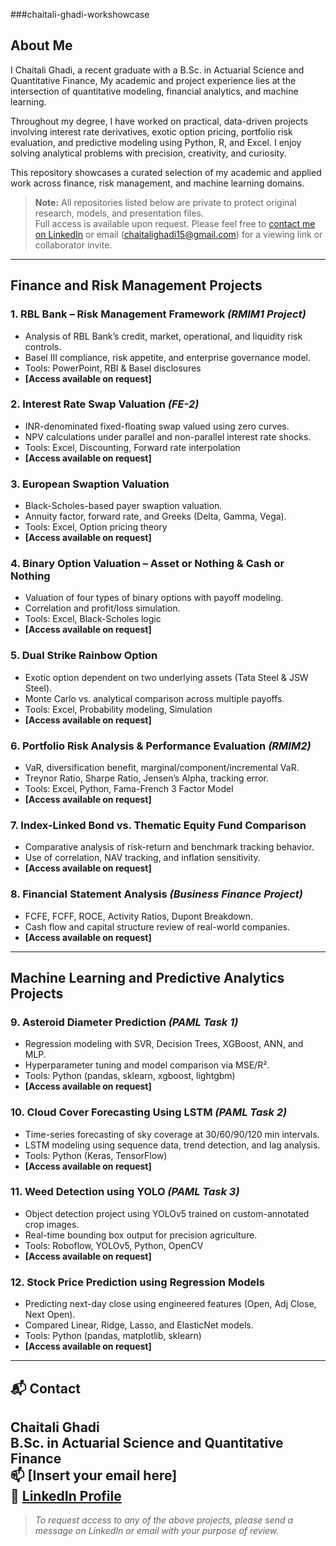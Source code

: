 ###chaitali-ghadi-workshowcase


## About Me

I Chaitali Ghadi, a recent graduate with a B.Sc. in Actuarial Science and Quantitative Finance,
My academic and project experience lies at the intersection of quantitative modeling, financial analytics, and machine learning.

Throughout my degree, I have worked on practical, data-driven projects involving interest rate derivatives, exotic option pricing, portfolio risk evaluation, and predictive modeling using Python, R, and Excel. I enjoy solving analytical problems with precision, creativity, and curiosity.

This repository showcases a curated selection of my academic and applied work across finance, risk management, and machine learning domains.

> **Note:** All repositories listed below are private to protect original research, models, and presentation files.  
> Full access is available upon request. Please feel free to [contact me on LinkedIn](https://www.linkedin.com/in/chaitali-ghadi-apr15) or email (chaitalighadi15@gmail.com) for a viewing link or collaborator invite.

---

## Finance and Risk Management Projects

### 1. RBL Bank – Risk Management Framework *(RMIM1 Project)*
- Analysis of RBL Bank’s credit, market, operational, and liquidity risk controls.
- Basel III compliance, risk appetite, and enterprise governance model.
- Tools: PowerPoint, RBI & Basel disclosures
- **[Access available on request]**

### 2. Interest Rate Swap Valuation *(FE-2)*
- INR-denominated fixed-floating swap valued using zero curves.
- NPV calculations under parallel and non-parallel interest rate shocks.
- Tools: Excel, Discounting, Forward rate interpolation
- **[Access available on request]**

### 3. European Swaption Valuation
- Black-Scholes-based payer swaption valuation.
- Annuity factor, forward rate, and Greeks (Delta, Gamma, Vega).
- Tools: Excel, Option pricing theory
- **[Access available on request]**

### 4. Binary Option Valuation – Asset or Nothing & Cash or Nothing
- Valuation of four types of binary options with payoff modeling.
- Correlation and profit/loss simulation.
- Tools: Excel, Black-Scholes logic
- **[Access available on request]**

### 5. Dual Strike Rainbow Option
- Exotic option dependent on two underlying assets (Tata Steel & JSW Steel).
- Monte Carlo vs. analytical comparison across multiple payoffs.
- Tools: Excel, Probability modeling, Simulation
- **[Access available on request]**

### 6. Portfolio Risk Analysis & Performance Evaluation *(RMIM2)*
- VaR, diversification benefit, marginal/component/incremental VaR.
- Treynor Ratio, Sharpe Ratio, Jensen’s Alpha, tracking error.
- Tools: Excel, Python, Fama-French 3 Factor Model
- **[Access available on request]**

### 7. Index-Linked Bond vs. Thematic Equity Fund Comparison
- Comparative analysis of risk-return and benchmark tracking behavior.
- Use of correlation, NAV tracking, and inflation sensitivity.
- **[Access available on request]**

### 8. Financial Statement Analysis *(Business Finance Project)*
- FCFE, FCFF, ROCE, Activity Ratios, Dupont Breakdown.
- Cash flow and capital structure review of real-world companies.
- **[Access available on request]**

---

##  Machine Learning and Predictive Analytics Projects

### 9. Asteroid Diameter Prediction *(PAML Task 1)*
- Regression modeling with SVR, Decision Trees, XGBoost, ANN, and MLP.
- Hyperparameter tuning and model comparison via MSE/R².
- Tools: Python (pandas, sklearn, xgboost, lightgbm)
- **[Access available on request]**

### 10. Cloud Cover Forecasting Using LSTM *(PAML Task 2)*
- Time-series forecasting of sky coverage at 30/60/90/120 min intervals.
- LSTM modeling using sequence data, trend detection, and lag analysis.
- Tools: Python (Keras, TensorFlow)
- **[Access available on request]**

### 11. Weed Detection using YOLO *(PAML Task 3)*
- Object detection project using YOLOv5 trained on custom-annotated crop images.
- Real-time bounding box output for precision agriculture.
- Tools: Roboflow, YOLOv5, Python, OpenCV
- **[Access available on request]**

### 12. Stock Price Prediction using Regression Models
- Predicting next-day close using engineered features (Open, Adj Close, Next Open).
- Compared Linear, Ridge, Lasso, and ElasticNet models.
- Tools: Python (pandas, matplotlib, sklearn)
- **[Access available on request]**

---

## 📬 Contact

**Chaitali Ghadi**  
B.Sc. in Actuarial Science and Quantitative Finance  
📫 [Insert your email here]  
🔗 [LinkedIn Profile](www.linkedin.com/in/chaitali-ghadi-apr15)  
---

> *To request access to any of the above projects, please send a message on LinkedIn or email with your purpose of review.*
